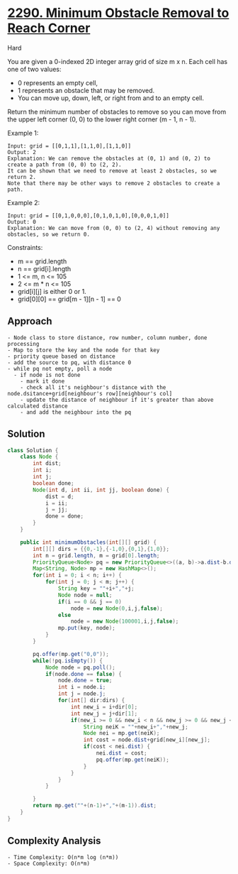 # [2290. Minimum Obstacle Removal to Reach Corner](https://leetcode.com/problems/minimum-obstacle-removal-to-reach-corner/)
Hard


You are given a 0-indexed 2D integer array grid of size m x n. Each cell has one of two values:

- 0 represents an empty cell,
- 1 represents an obstacle that may be removed.
- You can move up, down, left, or right from and to an empty cell.

Return the minimum number of obstacles to remove so you can move from the upper left corner (0, 0) to the lower right corner (m - 1, n - 1).

 

Example 1:
```
Input: grid = [[0,1,1],[1,1,0],[1,1,0]]
Output: 2
Explanation: We can remove the obstacles at (0, 1) and (0, 2) to create a path from (0, 0) to (2, 2).
It can be shown that we need to remove at least 2 obstacles, so we return 2.
Note that there may be other ways to remove 2 obstacles to create a path.
```
Example 2:
```
Input: grid = [[0,1,0,0,0],[0,1,0,1,0],[0,0,0,1,0]]
Output: 0
Explanation: We can move from (0, 0) to (2, 4) without removing any obstacles, so we return 0.
``` 

Constraints:

- m == grid.length
- n == grid[i].length
- 1 <= m, n <= 105
- 2 <= m * n <= 105
- grid[i][j] is either 0 or 1.
- grid[0][0] == grid[m - 1][n - 1] == 0

## Approach
```
- Node class to store distance, row number, column number, done processing
- Map to store the key and the node for that key
- priority queue based on distance
- add the source to pq, with distance 0
- while pq not empty, poll a node
  - if node is not done
    - mark it done
    - check all it's neighbour's distance with the node.dsitance+grid[neighbour's row][neighbour's col]
    - update the distance of neighbour if it's greater than above calculated distance
    - and add the neighbour into the pq
```

## Solution
```java
class Solution {
    class Node {
        int dist;
        int i;
        int j;
        boolean done;
        Node(int d, int ii, int jj, boolean done) {
            dist = d;
            i = ii;
            j = jj;
            done = done;
        }
    }

    public int minimumObstacles(int[][] grid) {
        int[][] dirs = {{0,-1},{-1,0},{0,1},{1,0}};
        int n = grid.length, m = grid[0].length;
        PriorityQueue<Node> pq = new PriorityQueue<>((a, b)->a.dist-b.dist);
        Map<String, Node> mp = new HashMap<>();
        for(int i = 0; i < n; i++) {
            for(int j = 0; j < m; j++) {
                String key = ""+i+","+j;
                Node node = null;
                if(i == 0 && j == 0)
                    node = new Node(0,i,j,false);
                else
                    node = new Node(100001,i,j,false);
                mp.put(key, node);
            }
        }

        pq.offer(mp.get("0,0"));
        while(!pq.isEmpty()) {
            Node node = pq.poll();
            if(node.done == false) {
                node.done = true;
                int i = node.i;
                int j = node.j;
                for(int[] dir:dirs) {
                    int new_i = i+dir[0];
                    int new_j = j+dir[1];
                    if(new_i >= 0 && new_i < n && new_j >= 0 && new_j < m) {
                        String neiK = ""+new_i+","+new_j;
                        Node nei = mp.get(neiK);
                        int cost = node.dist+grid[new_i][new_j];
                        if(cost < nei.dist) {
                            nei.dist = cost;
                            pq.offer(mp.get(neiK));
                        }
                    }
                }
            }

        }
        return mp.get(""+(n-1)+","+(m-1)).dist;
    }
}

```

## Complexity Analysis
```
- Time Complexity: O(n*m log (n*m))
- Space Complexity: O(n*m)
```
